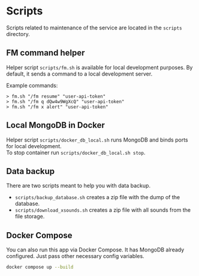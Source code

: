 # Scripts
Scripts related to maintenance of the service are located in the `scripts` directory.

## FM command helper
Helper script `scripts/fm.sh` is available for local development purposes. By default, it sends a command to a local development server.

Example commands:
```
> fm.sh "/fm resume" "user-api-token"
> fm.sh "/fm q dQw4w9WgXcQ" "user-api-token"
> fm.sh "/fm x alert" "user-api-token"
```

## Local MongoDB in Docker
Helper script `scripts/docker_db_local.sh` runs MongoDB and binds ports for local development.\
To stop container run `scripts/docker_db_local.sh stop`.

## Data backup
There are two scripts meant to help you with data backup.

- `scripts/backup_database.sh` creates a zip file with the dump of the database.
- `scripts/download_xsounds.sh` creates a zip file with all sounds from the file storage.

## Docker Compose
You can also run this app via Docker Compose. It has MongoDB already configured. Just pass other necessary config variables.
```sh
docker compose up --build
```
